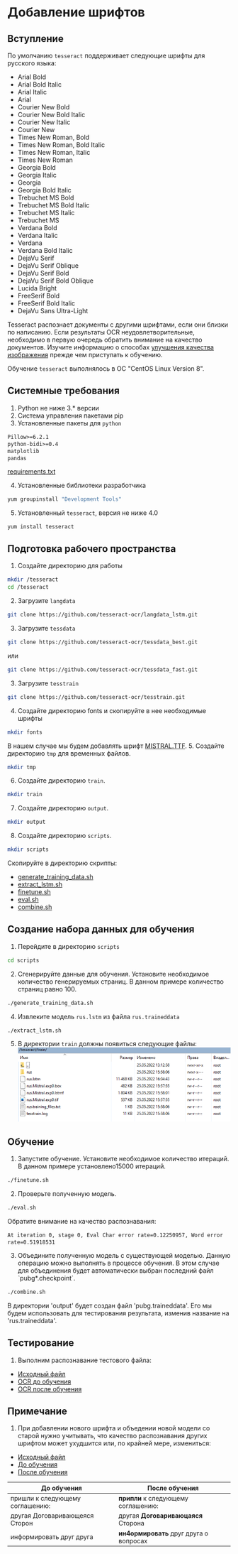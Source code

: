 # Добавление шрифтов

## Вступление

По умолчанию `tesseract` поддерживает следующие шрифты для русского языка:

* Arial Bold
* Arial Bold Italic
* Arial Italic
* Arial
* Courier New Bold
* Courier New Bold Italic
* Courier New Italic
* Courier New
* Times New Roman, Bold
* Times New Roman, Bold Italic
* Times New Roman, Italic
* Times New Roman
* Georgia Bold
* Georgia Italic
* Georgia
* Georgia Bold Italic
* Trebuchet MS Bold
* Trebuchet MS Bold Italic
* Trebuchet MS Italic
* Trebuchet MS
* Verdana Bold
* Verdana Italic
* Verdana
* Verdana Bold Italic
* DejaVu Serif
* DejaVu Serif Oblique
* DejaVu Serif Bold
* DejaVu Serif Bold Oblique
* Lucida Bright
* FreeSerif Bold
* FreeSerif Bold Italic
* DejaVu Sans Ultra-Light

Tesseract распознает документы с другими шрифтами, если они близки по написанию. Если результаты OCR неудовлетворительные, необходимо в первую очередь обратить внимание на качество документов. Изучите информацию о способах [улучшения качества изображения](https://github.com/tesseract-ocr/tessdoc/blob/main/ImproveQuality.md) прежде чем приступать к обучению.

Обучение `tesseract` выполнялось в ОС "CentOS Linux Version 8".

## Системные требования

1. Python не ниже 3.\* версии
2. Система управления пакетами pip
3. Установленные пакеты для `python`

```text
Pillow>=6.2.1
python-bidi>=0.4
matplotlib
pandas
```

[requirements.txt](./readme_files/requirements.txt)

4. Установленные библиотеки разработчика

```bash
yum groupinstall "Development Tools"
```

5. Установленный `tesseract`, версия не ниже 4.0

```bash
yum install tesseract
```

## Подготовка рабочего пространства

1. Создайте директорию для работы

```bash
mkdir /tesseract
cd /tesseract
```

2. Загрузите `langdata`

```bash
git clone https://github.com/tesseract-ocr/langdata_lstm.git
```

3. Загрузите `tessdata`

```bash
git clone https://github.com/tesseract-ocr/tessdata_best.git
```

или

```bash
git clone https://github.com/tesseract-ocr/tessdata_fast.git
```

3. Загрузите `tesstrain`

```bash
git clone https://github.com/tesseract-ocr/tesstrain.git
```

4. Создайте директорию fonts и скопируйте в нее необходимые шрифты

```bash
mkdir fonts
```

В нашем случае мы будем добавлять шрифт [MISTRAL.TTF](./readme_files/MISTRAL.TTF).
5\. Создайте директорию `tmp` для временных файлов.

```bash
mkdir tmp
```

6. Создайте директорию `train`.

```bash
mkdir train
```

7. Создайте директорию `output`.

```bash
mkdir output
```

8. Создайте директорию `scripts`.

```bash
mkdir scripts
```

Скопируйте в директорию скрипты:

* [generate_training_data.sh](./readme_files/generate_training_data.sh)
* [extract_lstm.sh](./readme_files/extract_lstm.sh)
* [finetune.sh](./readme_files/finetune.sh)
* [eval.sh](./readme_files/eval.sh)
* [combine.sh](./readme_files/combine.sh)

## Создание набора данных для обучения

1. Перейдите в директорию `scripts`

```bash
cd scripts
```

2. Сгенерируйте данные для обучения. Установите необходимое количество генерируемых страниц. В данном примере количество страниц равно 100.

```bash
./generate_training_data.sh
```

4. Извлеките модель `rus.lstm` из файла `rus.traineddata`

```bash
./extract_lstm.sh
```

5. В директории `train` должны появиться следующие файлы:
   ![](./readme_files/image1.png)

## Обучение

1. Запустите обучение. Установите необходимое количество итераций. В данном примере установлено15000 итераций.

```bash
./finetune.sh
```

2. Проверьте полученную модель.

```bash
./eval.sh
```

Обратите внимание на качество распознавания:

```text
At iteration 0, stage 0, Eval Char error rate=0.12250957, Word error rate=0.51918531
```

3. Объедините полученную модель с существующей моделью. Данную операцию можно выполнять в процессе обучения. В этом случае для объединения будет автоматически выбран последний файл \`pubg\*.checkpoint\`.

```bash
./combine.sh
```

В директории 'output' будет создан файл 'pubg.traineddata'. Его мы будем использовать для тестирования результата, изменив название на 'rus.traineddata'.

## Тестирование

1. Выполним распознавание тестового файла:

* [Исходный файл](./readme_files/source_im.pdf)
* [OCR до обучения](./readme_files/ocr_before_training.txt)
* [OCR после обучения](./readme_files/ocr_after_training.txt)

## Примечание

1. При добавлении нового шрифта и объедении новой модели со старой нужно учитывать, что качество распознавания других шрифтом может ухудшится или, по крайней мере, измениться:

* [Исходный файл](./readme_files/2.jpg)
* [До обучения](./readme_files/2.txt)
* [После обучения](./readme_files/2_after_training.txt)

| До обучения | После обучения |
| --- | --- |
| пришли к следующему соглашению: | **припли** к следующему соглашению: |
| другая Договаривающеяся Сторон | другая **Договариваюцаяся** Сторона |
| информировать друг друга | **ин4ормировать** друг друга о вопросах |
